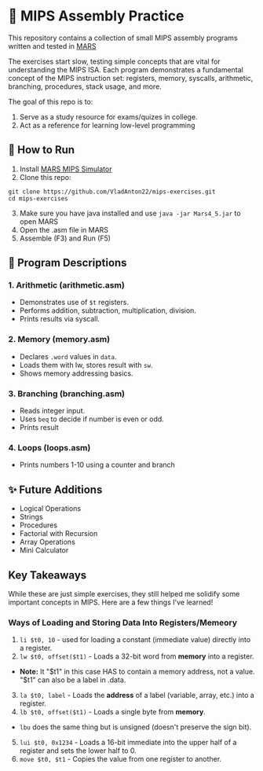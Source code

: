 # 📘 MIPS Assembly Practice

This repository contains a collection of small MIPS assembly programs written and tested in [MARS](https://computerscience.missouristate.edu/mars-mips-simulator.htm.)

The exercises start slow, testing simple concepts that are vital for understanding the MIPS ISA. Each program demonstrates a fundamental concept of the MIPS instruction set: registers, memory, syscalls, arithmetic, branching, procedures, stack usage, and more.

The goal of this repo is to:
1. Serve as a study resource for exams/quizes in college.
2. Act as a reference for learning low-level programming

## 🚀 How to Run
1. Install [MARS MIPS Simulator](https://computerscience.missouristate.edu/mars-mips-simulator.htm.)
2. Clone this repo:
```
git clone https://github.com/VladAnton22/mips-exercises.git
cd mips-exercises
```
3. Make sure you have java installed and use `java -jar Mars4_5.jar` to open MARS
4. Open the .asm file in MARS
5. Assemble (F3) and Run (F5)

## 📑 Program Descriptions

### 1. Arithmetic (arithmetic.asm)
* Demonstrates use of `$t` registers.
* Performs addition, subtraction, multiplication, division.
* Prints results via syscall.

### 2. Memory (memory.asm)
* Declares `.word` values in `data`.
* Loads them with lw, stores result with `sw`.
* Shows memory addressing basics.

### 3. Branching (branching.asm)
* Reads integer input.
* Uses `beq` to decide if number is even or odd.
* Prints result

### 4. Loops (loops.asm)
* Prints numbers 1-10 using a counter and branch

## ✨ Future Additions
* Logical Operations
* Strings
* Procedures
* Factorial with Recursion
* Array Operations
* Mini Calculator

## Key Takeaways
While these are just simple exercises, they still helped me solidify some important concepts in MIPS. Here are a few things I've learned!

### Ways of Loading and Storing Data Into Registers/Memeory
1. `li $t0, 10` - used for loading a constant (immediate value) directly into a register.
2. `lw $t0, offset($t1)` - Loads a 32-bit word from **memory** into a register.
  - **Note:** It "$t1" in this case HAS to contain a memory address, not a value. "$t1" can also be a label in .data.
3. `la $t0, label` - Loads the **address** of a label (variable, array, etc.) into a register.
4. `lb $t0, offset($t1)` - Loads a single byte from **memory**.
  - `lbu` does the same thing but is unsigned (doesn't preserve the sign bit).
5. `lui $t0, 0x1234` - Loads a 16-bit immediate into the upper half of a register and sets the lower half to 0.
6. `move $t0, $t1` - Copies the value from one register to another.

